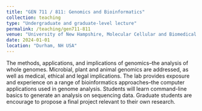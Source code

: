 ```yaml
---
title: "GEN 711 / 811: Genomics and Bioinformatics"
collection: teaching
type: "Undergraduate and graduate-level lecture"
permalink: /teaching/gen711-811
venue: "University of New Hampshire, Molecular Cellular and Biomedical Science"
date: 2024-01-01
location: "Durham, NH USA"
---
```


The methods, applications, and implications of genomics–the analysis of whole genomes. Microbial, plant and animal genomics are addressed, as well as medical, ethical and legal implications. The lab provides exposure and experience on a range of bioinformatics approaches–the computer applications used in genome analysis. Students will learn command-line basics to generate an analysis on sequencing data. Graduate students are encourage to propose a final project relevant to their own research. 
